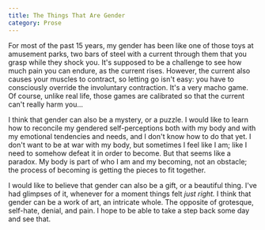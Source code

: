 ```yaml
---
title: The Things That Are Gender
category: Prose
---
```


For most of the past 15 years, my gender has been like one of those toys at amusement parks, two bars of steel with a current through them that you grasp while they shock you. <!--more-->It's supposed to be a challenge to see how much pain you can endure, as the current rises. However, the current also causes your muscles to contract, so letting go isn't easy: you have to consciously override the involuntary contraction. It's a very macho game. Of course, unlike real life, those games are calibrated so that the current can't really harm you...

I think that gender can also be a mystery, or a puzzle. I would like to learn how to reconcile my gendered self-perceptions both with my body and with my emotional tendencies and needs, and I don't know how to do that yet. I don't want to be at war with my body, but sometimes I feel like I am; like I need to somehow defeat it in order to become. But that seems like a paradox. My body is part of who I am and my becoming, not an obstacle; the process of becoming is getting the pieces to fit together.

I would like to believe that gender can also be a gift, or a beautiful thing. I've had glimpses of it, whenever for a moment things felt _just right._ I think that gender can be a work of art, an intricate whole. The opposite of grotesque, self-hate, denial, and pain. I hope to be able to take a step back some day and see that.

